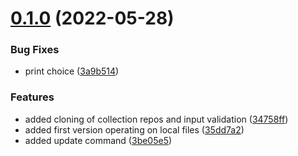 # [0.1.0](https://github.com/janritter/snipper/compare/0.0.0...0.1.0) (2022-05-28)


### Bug Fixes

* print choice ([3a9b514](https://github.com/janritter/snipper/commit/3a9b5143620ba6f5a1a03e7711a13f058e2f097a))


### Features

* added cloning of collection repos and input validation ([34758ff](https://github.com/janritter/snipper/commit/34758ffc6fa30d44b9b5f3d5619aaede8db19422))
* added first version operating on local files ([35dd7a2](https://github.com/janritter/snipper/commit/35dd7a2a9d9a9e69f0d78eb6d0715d9fab26b25f))
* added update command ([3be05e5](https://github.com/janritter/snipper/commit/3be05e532edb2e5f9642490fa661cd015b38b551))
